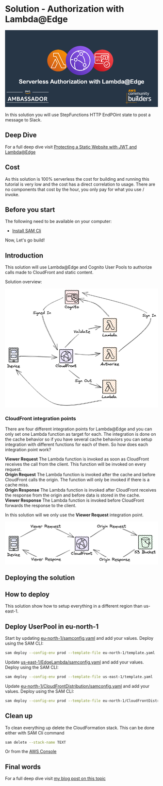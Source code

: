 # Solution - Authorization with Lambda@Edge

![Cover Image.](images/cover-image.png)

In this solution you will use StepFunctions HTTP EndPOint state to post a message to Slack.

## Deep Dive

For a full deep dive visit [Protecting a Static Website with JWT and Lambda@Edge](https://jimmydqv.com/cloudfront-serverless-auth/index.html)

## Cost

As this solution is 100% serverless the cost for building and running this tutorial is very low and the cost has a direct correlation to usage. There are no components that cost by the hour, you only pay for what you use / invoke.

## Before you start

The following need to be available on your computer:

* [Install SAM Cli](https://docs.aws.amazon.com/serverless-application-model/latest/developerguide/install-sam-cli.html)

Now, Let's go build!

## Introduction

This solution will use Lambda@Edge and Cognito User Pools to authorize calls made to CloudFront and static content.

Solution overview:  

![Image showing the overview.](images/overview.png)

### CloudFront integration points

There are four different integration points for Lambda@Edge and you can only set one Lambda function as target for each. The integration is done on the cache behavior so if you have several cache behaviors you can setup integration with different functions for each of them. So how does each integration point work?

__Viewer Request__ The Lambda function is invoked as soon as CloudFront receives the call from the client. This function will be invoked on every request.  
__Origin Request__ The Lambda function is invoked after the cache and before CloudFront calls the origin. The function will only be invoked if there is a cache miss.  
__Origin Response__ The Lambda function is invoked after CloudFront receives the response from the origin and before data is stored in the cache.  
__Viewer Response__ The Lambda function is invoked before CloudFront forwards the response to the client.  

In this solution will we only use the __Viewer Request__ integration point.

![Image showing the integration points for Lambda@Edge.](images/cloudfront-integration-points.png)

## Deploying the solution

## How to deploy

This solution show how to setup everything in a different region than us-east-1.

## Deploy UserPool in eu-north-1

Start by updating [eu-north-1/samconfig.yaml](eu-north-1/samconfig.yaml) and add your values.
Deploy using the SAM CLI:

``` bash
sam deploy --config-env prod --template-file eu-north-1/template.yaml 
```

Update [us-east-1/EdgeLambda/samconfig.yaml](us-east-1/samconfig.yaml) and add your values.
Deploy using the SAM CLI:

``` bash
sam deploy --config-env prod --template-file us-east-1/template.yaml
```

Update [eu-north-1/CloudFrontDistribution/samconfig.yaml](eu-north-1/CloudFrontDistribution/samconfig.yaml) and add your values.
Deploy using the SAM CLI:

``` bash
sam deploy --config-env prod --template-file eu-north-1/CloudFrontDistribution/template.yaml
```

## Clean up

To clean everything up delete the CloudFormation stack. This can be done either with SAM Cli command

``` bash
sam delete --stack-name TEXT
```

Or from the [AWS Console](https://eu-west-1.console.aws.amazon.com/cloudformation/home?region=eu-north-1#/stacks)

## Final words

For a full deep dive visit [my blog post on this topic](https://jimmydqv.com/cloudfront-serverless-auth/index.html)